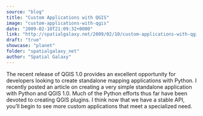 ```yaml
---
source: "blog"
title: "Custom Applications with QGIS"
image: "custom-applications-with-qgis"
date: "2009-02-10T21:09:32+0000"
link: "http://spatialgalaxy.net/2009/02/10/custom-applications-with-qgis/"
draft: "true"
showcase: "planet"
folder: "spatialgalaxy_net"
author: "Spatial Galaxy"
---
```


The recent release of QGIS 1.0 provides an excellent opportunity for developers looking to create standalone mapping applications with Python.
I recently posted an article on creating a very simple standalone application with Python and QGIS 1.0. Much of the Python efforts thus far have been devoted to creating QGIS plugins. I think now that we have a stable API, you&rsquo;ll begin to see more custom applications that meet a specialized need.
